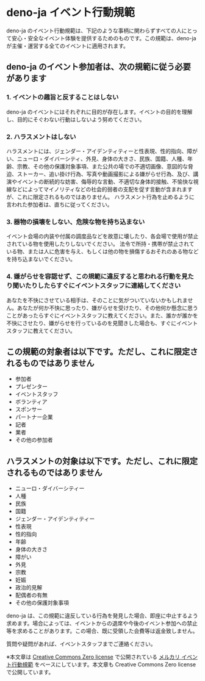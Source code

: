 # deno-ja イベント行動規範

deno-ja のイベント行動規範は、下記のような事柄に関わらずすべての人にとって安心・安全なイベント体験を提供するためのものです。この規範は、deno-ja が主催・運営する全てのイベントに適用されます。

## deno-ja のイベント参加者は、次の規範に従う必要があります

### 1. イベントの趣旨と反することはしない

deno-ja のイベントにはそれぞれに目的が存在します。イベントの目的を理解し、目的にそぐわない行動はしないよう努めてください。

### 2. ハラスメントはしない

ハラスメントには、ジェンダー・アイデンティティーと性表現、性的指向、障がい、ニューロ・ダイバーシティ、外見、身体の大きさ、民族、国籍、人種、年齢、宗教、その他の保護対象事項、また公共の場での不適切画像、意図的な脅迫、ストーカー、追い掛け行為、写真や動画撮影による嫌がらせ行為、及び、講演やイベントの断続的な妨害、侮辱的な言動、不適切な身体的接触、不愉快な視線などによってマイノリティなどの社会的弱者の支配を促す言動が含まれますが、これに限定されるものではありません。
ハラスメント行為を止めるように言われた参加者は、直ちに従ってください。

### 3. 器物の損壊をしない、危険な物を持ち込まない

イベント会場の内装や付属の調度品などを故意に壊したり、各会場で使用が禁止されている物を使用したりしないでください。
法令で所持・携帯が禁止されている物、または人に危害を与え、もしくは他の物を損傷するおそれのある物などを持ち込まないでください。

### 4. 嫌がらせを容認せず、この規範に違反すると思われる行動を見たり聞いたりしたらすぐにイベントスタッフに連絡してください

あなたを不快にさせている相手は、そのことに気がついていないかもしれません。あなたが何か不快に思ったり、嫌がらせを受けたり、その他何か懸念に思うことがあったらすぐにイベントスタッフに教えてください。また、誰かが誰かを不快にさせたり、嫌がらせを行っているのを見聞きした場合も、すぐにイベントスタッフに教えてください。

## この規範の対象者は以下です。ただし、これに限定されるものではありません

- 参加者
- プレゼンター
- イベントスタッフ
- ボランティア
- スポンサー
- パートナー企業
- 記者
- 業者
- その他の参加者

## ハラスメントの対象は以下です。ただし、これに限定されるものではありません

- ニューロ・ダイバーシティー
- 人種
- 民族
- 国籍
- ジェンダー・アイデンティティー
- 性表現
- 性的指向
- 年齢
- 身体の大きさ
- 障がい
- 外見
- 宗教
- 妊娠
- 政治的見解
- 配偶者の有無
- その他の保護対象事項

deno-ja は、この規範に違反している行為を発見した場合、即座に中止するよう求めます。場合によっては、イベントからの退席や今後のイベント参加への禁止等を求めることがあります。この場合、既に受領した会費等は返金致しません。

質問や疑問があれば、イベントスタッフまでご連絡ください。

※本文章は [Creative Commons Zero license](https://creativecommons.org/publicdomain/zero/1.0/deed.ja) で公開されている [メルカリ イベント行動規範](https://about.mercari.com/event-code-of-conduct/) をベースにしています。本文章も Creative Commons Zero license で公開しています。

